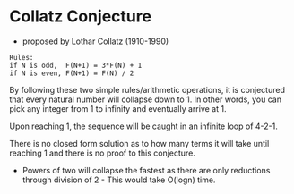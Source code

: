 # Collatz Conjecture #

- proposed by Lothar Collatz (1910-1990)
```
Rules: 
if N is odd,  F(N+1) = 3*F(N) + 1
if N is even, F(N+1) = F(N) / 2 
```

By following these two simple rules/arithmetic operations, it is conjectured that every natural number will collapse down to 1.
In other words, you can pick any integer from 1 to infinity and eventually arrive at 1.

Upon reaching 1, the sequence will be caught in an infinite loop of 4-2-1.

There is no closed form solution as to how many terms it will take until reaching 1 and there is no proof to this conjecture.




* Powers of two will collapse the fastest as there are only reductions through division of 2 - This would take O(logn)  time.
